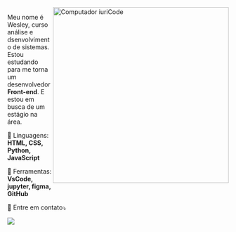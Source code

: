 <img src="https://raw.githubusercontent.com/MicaelliMedeiros/micaellimedeiros/master/image/computer-illustration.png" min-width="400px" max-width="400px" width="400px" align="right" alt="Computador iuriCode">

<p align="left">
  Meu nome é Wesley, curso análise e dsenvolvimento de sistemas. Estou estudando<br>
  para me torna um desenvolvedor <strong>Front-end</strong>. E estou em busca de um estágio na área. <br>
</p>

<p align="left">
  🦄 Linguagens: <strong>HTML, CSS, Python, JavaScript</strong>
</p>

<p align="left">
  💼 Ferramentas: <strong>VsCode, jupyter, figma, GitHub</strong>
</p>

<p align="left">
  💌 Entre em contato⤵️
</p>

<p align="left">

  <a href="#" alt="Linkedin">
  <img src="https://img.shields.io/badge/-Linkedin-0e76a8?style=flat-square&logo=Linkedin&logoColor=white&link=https://www.linkedin.com/in/wesleysilva15/" /></a>
</p>  


